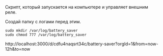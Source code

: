 Скрипт, который запускается на компьютере и управляет внешним реле.

Создай папку с логами перед этим.

```
sudo mkdir /var/log/battery_saver
sudo chmod 777 /var/log/battery_saver
```

http://localhost:3000/d/cdfu4naqsrt34c/battery-saver?orgId=1&from=now-12h&to=now